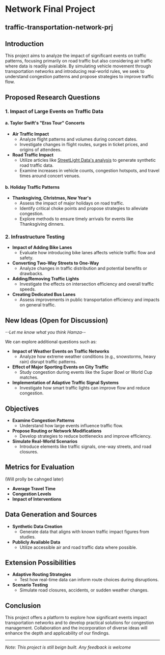# Network Final Project

## traffic-transportation-network-prj

## Introduction

This project aims to analyze the impact of significant events on traffic patterns, focusing primarily on road traffic but also considering air traffic where data is readily available. By simulating vehicle movement through transportation networks and introducing real-world rules, we seek to understand congestion patterns and propose strategies to improve traffic flow.

## Proposed Research Questions

### 1. Impact of Large Events on Traffic Data

#### a. **Taylor Swift's "Eras Tour" Concerts**

- **Air Traffic Impact**
  - Analyze flight patterns and volumes during concert dates.
  - Investigate changes in flight routes, surges in ticket prices, and origins of attendees.
- **Road Traffic Impact**
  - Utilize articles like [StreetLight Data's analysis](https://www.streetlightdata.com/taylor-swift-traffic-trends-eras-tour/) to generate synthetic road traffic data.
  - Examine increases in vehicle counts, congestion hotspots, and travel times around concert venues.

#### b. **Holiday Traffic Patterns**

- **Thanksgiving, Christmas, New Year's**
  - Assess the impact of major holidays on road traffic.
  - Identify critical choke points and propose strategies to alleviate congestion.
  - Explore methods to ensure timely arrivals for events like Thanksgiving dinners.

### 2. Infrastructure Testing

- **Impact of Adding Bike Lanes**
  - Evaluate how introducing bike lanes affects vehicle traffic flow and safety.
- **Converting Two-Way Streets to One-Way**
  - Analyze changes in traffic distribution and potential benefits or drawbacks.
- **Adding/Removing Traffic Lights**
  - Investigate the effects on intersection efficiency and overall traffic speeds.
- **Creating Dedicated Bus Lanes**
  - Assess improvements in public transportation efficiency and impacts on general traffic.

## New Ideas (Open for Discussion)

*--Let me know what you think Hamza--*

We can explore additional questions such as:

- **Impact of Weather Events on Traffic Networks**
  - Analyze how extreme weather conditions (e.g., snowstorms, heavy rain) disrupt traffic patterns.
- **Effect of Major Sporting Events on City Traffic**
  - Study congestion during events like the Super Bowl or World Cup matches.
- **Implementation of Adaptive Traffic Signal Systems**
  - Investigate how smart traffic lights can improve flow and reduce congestion.


## Objectives

- **Examine Congestion Patterns**
  - Understand how large events influence traffic flow.
- **Propose Routing or Network Modifications**
  - Develop strategies to reduce bottlenecks and improve efficiency.
- **Simulate Real-World Scenarios**
  - Introduce elements like traffic signals, one-way streets, and road closures.

## Metrics for Evaluation

(Will prolly be cahnged later)

- **Average Travel Time**
- **Congestion Levels**
- **Impact of Interventions**

## Data Generation and Sources

- **Synthetic Data Creation**
  - Generate data that aligns with known traffic impact figures from studies.
- **Publicly Available Data**
  - Utilize accessible air and road traffic data where possible.

## Extension Possibilities

- **Adaptive Routing Strategies**
  - Test how real-time data can inform route choices during disruptions.
- **Scenario Testing**
  - Simulate road closures, accidents, or sudden weather changes.

## Conclusion

This project offers a platform to explore how significant events impact transportation networks and to develop practical solutions for congestion management. Collaboration and the incorporation of diverse ideas will enhance the depth and applicability of our findings.

---

*Note: This project is still beign built. Any feedback is welcome*
